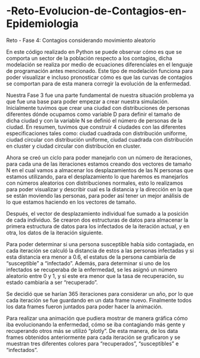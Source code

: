 # -Reto-Evolucion-de-Contagios-en-Epidemiologia
Reto - Fase 4: Contagios considerando movimiento aleatorio

En este código realizado en Python se puede observar cómo es que se comporta un sector de la población respecto a los contagios, dicha modelación se realiza por medio de ecuaciones diferenciales en el lenguaje de programación antes mencionado. Este tipo de modelación funciona para poder visualizar e incluso pronosticar cómo es que las curvas de contagios se comportan para de esta manera corregir la evolución de la enfermedad. 

Nuestra Fase 3 fue una parte fundamental de nuestra situación problema ya que fue una base para poder empezar a crear nuestra simulación. Inicialmente tuvimos que crear una ciudad con distribuciones de personas diferentes dónde ocupamos como variable D para definir el tamaño de dicha ciudad y con la variable N se definió el número de personas de la ciudad. En resumen, tuvimos que construir 4 ciudades con las diferentes especificaciones tales como: ciudad cuadrada con distribución uniforme, ciudad circular con distribución uniforme, ciudad cuadrada con distribución en cluster y ciudad circular con distribución en cluster.

Ahora se creó un ciclo para poder manejarlo con un número de iteraciones, para cada una de las iteraciones estamos creando dos vectores de tamaño N en el cual vamos a almacenar los desplazamientos de las N personas que estamos utilizando, para el desplazamiento lo que haremos es manejarlos con números aleatorios con distribuciones normales, esto lo realizamos para poder visualizar y describir cual es la distancia y la dirección en la que se están moviendo las personas, para poder así tener un mejor análisis de lo que estamos haciendo en los vectores de tamaño. 

Después, el vector de desplazamiento individual fue sumado a la posición de cada individuo. Se crearon dos estructuras de datos para almacenar la primera estructura de datos para los infectados de la iteración actual, y en otra, los datos de la iteración siguiente. 
 
Para poder determinar si una persona susceptible había sido contagiada, en cada iteración se calculó la distancia de estos a las personas infectadas y si esta distancia era menor a 0.6, el estatus de la persona cambiaría de “susceptible” a “infectado”. Además, para determinar si uno de los infectados se recuperaba de la enfermedad, se les asignó un número aleatorio entre 0 y 1, y si este era menor que la tasa de recuperación, su estado cambiaría a ser “recuperado”. 

Se decidió que se harían 365 iteraciones para considerar un año, por lo que cada iteración se fue guardando en un data frame nuevo. Finalmente todos los data frames fueron juntados para poder hacer la animación.

Para realizar una animación que pudiera mostrar de manera gráfica cómo iba evolucionando la enfermedad, cómo se iba contagiando más gente y recuperando otros más se utilizó “plotly”. De esta manera, de los data frames obtenidos anteriormente para cada iteración se graficaron y se muestran tres diferentes colores para “recuperados”, “susceptibles” e “infectados”.
